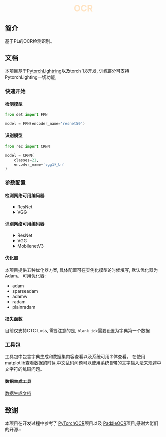 <h1><p align="center" style="color: bisque">OCR</p></h1>

## 简介

基于PL的OCR检测识别。

## 文档

本项目基于[PytorchLightning](https://www.pytorchlightning.ai/)以及torch 1.8开发, 训练部分可支持PytorchLighting一切功能。

### 快速开始

#### 检测模型

```python
from det import FPN

model = FPN(encoder_name='resnet50')
```

#### 识别模型
```python
from rec import CRNN

model = CRNN(
    classes=21,
    encoder_name='vgg19_bn'
)
```

### 参数配置

#### 检测网络可用编码器

<details>
<summary style="margin-left: 25px;">ResNet</summary>
<div style="margin-left: 25px;">

|Encoder                         |
|--------------------------------|
|resnet18                        |
|resnet34                        |
|resnet50                        |
|resnet101                       |
|resnet152                       |
|resnext50_32x4d                 |
|resnext101_32x4d                |
|resnext101_32x8d                |
|resnext101_32x16d               |
|resnext101_32x32d               |
|resnext101_32x48d               |

</div>
</details>


<details>
<summary style="margin-left: 25px;">VGG</summary>
<div style="margin-left: 25px;">

|Encoder                     |
|----------------------------|
|vgg11                       |
|vgg11_bn                    |
|vgg13                       |
|vgg13_bn                    |
|vgg16                       |
|vgg16_bn                    |
|vgg19                       |
|vgg19_bn                    |

</div>
</details>

#### 识别网络可用编码器

<details>
<summary style="margin-left: 25px;">ResNet</summary>
<div style="margin-left: 25px;">

|Encoder                           |
|----------------------------------|
|resnet18vd                        |
|resnet34vd                        |
|resnet50vd                        |
|resnet101vd                       |
|resnet152vd                       |
|resnet200vd                       |

</div>
</details>

<details>
<summary style="margin-left: 25px;">VGG</summary>
<div style="margin-left: 25px;">

|Encoder                     |
|----------------------------|
|vgg11                       |
|vgg11_bn                    |
|vgg13                       |
|vgg13_bn                    |
|vgg16                       |
|vgg16_bn                    |
|vgg19                       |
|vgg19_bn                    |

</div>
</details>

<details>
<summary style="margin-left: 25px;">MobilenetV3</summary>
<div style="margin-left: 25px;">

|Encoder                     |
|----------------------------|
|mobilenetV3_small           |
|mobilenetV3_large           |

</div>
</details>

#### 优化器

本项目提供五种优化器方案, 具体配置可在实例化模型的时候填写, 默认优化器为Adam。 可用优化器:

- adam
- sparseadam
- adamw
- radam
- plainradam

#### 损失函数

目前仅支持CTC Loss, 需要注意的是, `blank_idx`需要设置为字典第一个数据

### 工具包

工具包中包含字典生成和数据集内容查看以及系统可用字体查看。 在使用matplotlib查看数据的时候,中文乱码问题可以使用系统自带的文字输入法来规避中文字符的乱码问题。

#### 数据生成工具

[数据生成文档](https://github.com/TYYKJ/limapOCR/blob/master/tools/generateBoat/README.md)

## 致谢

本项目在开发过程中参考了 [PyTorchOCR](https://github.com/WenmuZhou/PytorchOCR/)项目以及 [PaddleOCR](https://github.com/PaddlePaddle/PaddleOCR)项目,感谢大佬们的开源~



